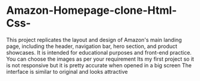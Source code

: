 # Amazon-Homepage-clone-Html-Css-
This project replicates the layout and design of Amazon's main landing page, including the header, navigation bar, hero section, and product showcases. It is intended for educational purposes and front-end practice.
You can choose the images as per your requirement
Its my first project so it is not responsive but it is pretty accurate when opened in a big screen
The interface is similar to original and looks attractive
